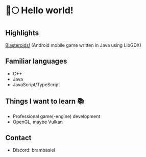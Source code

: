 # 🐺🌕 Hello world!

## Highlights
[Blasteroids!](https://play.google.com/store/apps/details?id=com.doomhowl.blasteroids) (Android mobile game written in Java using LibGDX)

## Familiar languages
- C++
- Java
- JavaScript/TypeScript

## Things I want to learn 📚
- Professional game(-engine) development
- OpenGL, maybe Vulkan

## Contact
- Discord: brambasiel

